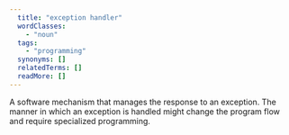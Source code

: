 ```yaml
---
  title: "exception handler"
  wordClasses:
    - "noun"
  tags:
    - "programming"
  synonyms: []
  relatedTerms: []
  readMore: []
---
```

A software mechanism that manages the response to an exception. The manner in which an exception is handled might change the program flow and require specialized programming.
